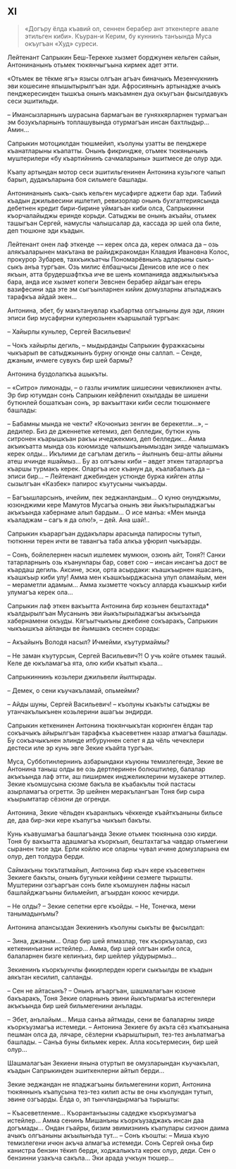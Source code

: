 ## XI

> «Догъру ёлда къавий ол, сеннен берабер ант эткенлерге авале этильген киби».
> Къуран-и Керим, бу куннинъ танъында Муса окъугъан «Худ» суреси.

Лейтенант Сапрыкин Беш-Терекке хызмет борджунен кельген сайын, Антонинанынъ отьмек тюкянчыгъына кирмек адет этти.

«Отьмек ве тёкме ягъ» язысы олгъан агъач биначыкъ Мезенчукнинъ эви кошесине япышытырылгъан эди.
Афросиянынъ артынадже ачыкъ пенджересинден тышкъа онынъ макъамнен дуа окъугъан фысылдавукъ сеси эшитильди.

– Имансызларнынъ шурасына бармагъан ве гуняхкярларнен турмагъан эм бозукъларнынъ топлашувында отурмагъан инсан бахтлыдыр…
Амин…

Сапрыкин мотоциклдан тюшмейип, къолуны узатты ве пенджере къанатларыны къапатты.
Онынъ фикриндже, отьмек тюкянынынъ муштерилери «бу къартийнинъ сачмаларыны» эшитмесе де олур эди.

Къапу артындан мотор сеси эшитильгенинен Антонина кузьгюге чапып барып, дудакъларына боя сильмеге башлады.

Антонинанынъ сыкъ-сыкъ кельген мусафирге аджети бар эди.
Табиий къадын джильвесини ишлетип, ревизорлар онынъ бухгалтериясында дебетнен кредит бири-бирине уймагъан киби олса, Сапрыкинни къорчалайыджы еринде корьди.
Сатыджы ве онынъ акъайы, отьмек ташыгъан Сергей, намуслы чалышсалар да, кассада эр шей ола биле, деп тюшюне эди къадын.

Лейтенант онен лаф эткенде ¬– керек олса да, керек олмаса да – озь алякъаларынен макътана ве райиджракомдан Клавдия Ивановна Колос, прокурор Зубарев, тахкъикъатчы Пономарёвнынъ адларыны сыкъ-сыкъ анъа тургъан.
Озь милис ёлбашчысы Денисов иле исе о пек якъын, атта брудершафткъа иче ве шенъ компанияда авджылыкъкъа бара, анда исе хызмет копеги Зевснен берабер айдагъан егерь вазифесини эда эте эм сыгъынларнен кийик домузларны атыладжакъ тарафкъа айдай экен…

Антонина, эбет, бу макътанувлар къабартма олгъаныны дуя эди, лякин эписи бир мусафирни кулерюзьнен къаршылай тургъан:

– Хайырлы куньлер, Сергей Васильевич!

– Чокъ хайырлы дегиль, – мыдырданды Сапрыкин фуражкасыны чыкъарып ве сатыджынынъ бурну огюнде оны саллап.
– Сенде, джаным, ичмеге сувукъ бир шей бармы?

Антонина буздолапкъа ашыкъты.

– «Ситро» лимонады, – о газлы ичимлик шишесини чевикликнен ачты.
Эр бир ютумдан сонъ Сапрыкин кейфленип охылдады ве шишени бутюнлей бошаткъан сонъ, эр вакъыттаки киби сесли тюшюнмеге башлады:

– Бабамны мында не чекти?
«Кочюнъиз зенгин ве берекетли…», – дедилер.
Биз де дженнетке кетемиз, деп белледик, бутюн кунь ситронен къарышкъан ракъы ичеджекмиз, деп белледик…
Амма акъикъатта мында озь коюмизде чалышкъанымыздан зияде чалышмакъ керек олды…
Икълими де сагълам дегиль – йылнынъ беш-алты айыны атеш ичинде яшаймыз…
Бу аз олгъаны киби – авдет эткен татарларгъа къаршы турмакъ керек.
Оларгъа исе къанун да, къалабалыкъ да – эписи бир…
– Лейтенант джебинден устюнде бурка кийген атлы сызылгъан «Казбек» папирос къутусыны чыкъарды. 

– Багъышларсынъ, ичейим, пек эеджанландым…
О куню онунджымы, юзюнджими кере Мамутов Мусагъа онынъ эви йыкътырыладжагъы акъкъында хабернаме алып бардым…
О исе манъа:
«Мен мында къаладжам – сагъ я да олю!», – дей.
Ана шай!..

Сапрыкин къараргъан дудакълары арасында папиросны тутып, тютюнни терен ичти ве тавангъа таба алкъа уфюрип чыкъарды.

– Сонъ, бойлелернен насыл ишлемек мумкюн, озюнъ айт, Тоня?!
Санки татарларнынъ озь къанунлары бар, совет сою – инсан инсангъа дост ве къардаш дегиль.
Аксине, эски, орта асырдаки: къашкъырнен яшасанъ, къашкъыр киби улу!
Амма мен къашкъырджасына улуп оламайым, мен – мераметли адамым…
Амма хызметте чокъсу алларда къашкъыр киби улумагъа керек ола…

Сапрыкин лаф эткен вакъытта Антонина бир козьнен  бештахтада*  къалдырылгъан Мусанынъ эви йыкътырыладжагъы акъкъында хабернамени окъуды.
Кягъытчыкъны джебине сокъаракъ, Сапрыкин чыкъышкъа айланды ве йымшакъ сеснен сорады: 

– Акъайынъ Володя насыл?
Ичмейми, къутурмаймы?

– Не заман къутурсын, Сергей Васильевич?!
О учь койге отьмек ташый.
Келе де юкъламагъа ята, олю киби къатып къала…

Сапрыкиннинъ козьлери джильвели йылтырады.

– Демек, о сени къучакъламай, опьмейми?

– Айды шуны, Сергей Васильевич!
– къолуны къакъты сатыджы ве утанчакълыкънен козьлерини ашагъы эндирди.

Сапрыкин кеткенинен Антонина тюкянчыкътан корюнген ёлдан тар сокъачыкъ айырылгъан тарафкъа къасеветнен назар атмагъа башлады.
Бу сокъачыкънен элинде итбуруннен сепет я да чёль чечеклери дестеси иле эр кунь эвге Зекие къайта тургъан.

Муса, Субботинлернинъ азбарындаки къуюны темизлегенде, Зекие ве Антонина таныш олды ве озь дертлеринен болюштилер, балалар акъкъында лаф этти, аш пиширмек инджеликлерини музакере эттилер.
Зекие къомшусына сюзме бакъла ве къабакълы тюй пастасы азырламагъа огретти.
Эр шейнен меракълангъан Тоня бир сыра къырымтатар сёзюни де огренди.

Антонина, Зекие чёльден къаранлыкъ чёккенде къайткъаныны бильсе де, даа бир-эки кере къапугъа чыкъып бакъты.

Кунь къавушмагъа башлагъанда Зекие отьмек тюкянына озю кирди.
Тоня бу вакъытта адашмагъа къоркъып, бештахтагъа чавдар отьмегини сыранен тизе эди.
Ерли койлю исе оларны чувал ичине домузларына ем олур, деп толдура берди.

Саймакъны токътатмайып, Антонина бир къач кере къасеветнен Зекиеге бакъты, онынъ бугуньки кейфини сезмеге тырышты.
Муштерини озгъаргъан сонъ биле къомшунен лафны насыл башлайджагъыны бильмейип, агъырдан кокюс кечирди.

– Не олды?
– Зекие сепетни ерге къойды.
– Не, Тонечка, мени танымадынъмы?

Антонина апансыздан Зекиенинъ къолуны сыкъты ве фысылдап:

– Зина, джаным…
Олар бир шей япмазлар, тек къоркъузалар, сиз кеткенинъизни истейлер…
Амма, бир шей олгъан киби олса, балаларнен бизге келинъиз, бир шейлер уйдурырмыз…

Зекиенинъ къоркъунчлы фикирлерден юреги сыкъылды ве къадын аякътан кесилип, салланды.

– Сен не айтасынъ?
– Онынъ агъаргъан, шашмалагъан юзюне бакъаракъ, Тоня Зекие оларнынъ эвини йыкътырмагъа истегенлери акъкъында бир шей бильмегенини анълады.

– Эбет, анълайым…
Миша санъа айтмады, сени ве балаларны зияде къоркъузмагъа истемеди.
– Антонина Зекиеге бу акъта сёз къаткъанына пешман олса да, лячаре, сёзлерни къарыштырып, тез-тез анълатмагъа башлады.
–  Санъа буны бильмек керек.
Алла косьтермесин, бир шей олур…

Шашмалагъан Зекиени янына отуртып ве омузларындан къучакълап, къадын Сапрыкинден эшиткенлерни айтып берди…

Зекие эеджандан не япаджагъыны бильмегенини корип, Антонина тюкяннынъ къапусына тез-тез килип асты ве оны къолундан тутып, эвине озгъарды. Ёлда о, эп тынчландырмагъа тырышты:

– Къасеветленме…
Къорантанъызны садедже къоркъузмагъа истейлер…
Амма сенинъ Мишанъны къоркъузаджакъ инсан даа догъмады…
Ондан гъайры, бизим эвимизнинъ къапулары сизчюн даима ачыкъ олгъаныны акъылынъда тут…
– Сонъ къошты:
– Миша къую темизлегени ичюн акъча алмагъа истемеди.
Сонъ Сергей онъа бир канистра бензин тёкип берди, ходжалыкъта керек олур, деди.
Сен о бензинни узакъча сакъла…
Эки арада учкъун тюшер…
